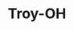 ---
title: Troy-OH
slug: troy-oh
f_state:
- cms/state/ohio.md
f_locations:
- cms/payday-loan/advance-america-2138.md
- cms/payday-loan/advance-america-3113.md
- cms/payday-loan/check-exchange-11203.md
- cms/payday-loan/check-into-cash-12276.md
- cms/payday-loan/check-into-cash-of-ohio-13530.md
- cms/payday-loan/check-into-cash-of-ohio-13566.md
- cms/payday-loan/express-tax-place-17201.md
- cms/payday-loan/fast-cash-express-tax-place-17720.md
- cms/payday-loan/first-america-cash-advance-18297.md
- cms/payday-loan/first-america-cash-advance-18314.md
- cms/payday-loan/kentucky-check-exchange-20000.md
- cms/payday-loan/national-cash-advance-22582.md
- cms/payday-loan/national-cash-advance-22610.md
updated-on: '2024-05-30T13:41:28.615Z'
created-on: '2024-05-30T13:41:28.615Z'
published-on: '2024-05-30T13:54:32.469Z'
f_city: Troy
layout: '[city].html'
tags: city
---